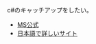 c#のキャッチアップをしたい。
* [MS公式](https://docs.microsoft.com/en-us/dotnet/csharp/)
* [日本語で詳しいサイト](https://ufcpp.net/study/csharp/)
